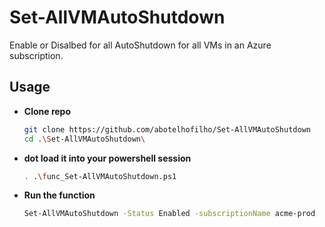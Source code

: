 # Set-AllVMAutoShutdown
Enable or Disalbed for all AutoShutdown for all VMs in an Azure subscription.


## Usage

- **Clone repo**
    ```sh
    git clone https://github.com/abotelhofilho/Set-AllVMAutoShutdown
    cd .\Set-AllVMAutoShutdown\
    ```

- **dot load it into your powershell session**
    ```sh
    . .\func_Set-AllVMAutoShutdown.ps1
    ```

- **Run the function**
    ```sh
    Set-AllVMAutoShutdown -Status Enabled -subscriptionName acme-prod
    ```
